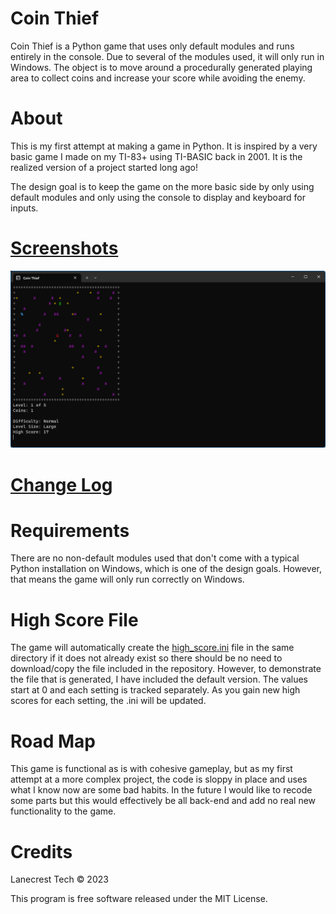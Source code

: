 # Coin Thief

Coin Thief is a Python game that uses only default modules and runs entirely in the console. Due to several of the modules used, it will only run in Windows. The object is to move around a procedurally generated playing area to collect coins and increase your score while avoiding the enemy.

About
=
This is my first attempt at making a game in Python. It is inspired 
by a very basic game I made on my TI-83+ using TI-BASIC back in
2001. It is the realized version of a project started long ago!

The design goal is to keep the game on the more basic side by 
only using default modules and only using the console to 
display and keyboard for inputs.

[Screenshots](/screenshots)
=
![Alt text](/screenshots/v1_41_gameplay.png?raw=true "Gameplay")

[Change Log](CHANGELOG.md)
=

Requirements
=
There are no non-default modules used that don't come with a typical 
Python installation on Windows, which is one of the design goals. 
However, that means the game will only run correctly on Windows.

High Score File
=
The game will automatically create the [high_score.ini](high_score.ini) 
file in the same directory if it does not already exist so there should 
be no need to download/copy the file included in the repository. 
However, to demonstrate the file that is generated, I have included the 
default version. The values start at 0 and each setting is tracked 
separately. As you gain new high scores for each setting, the .ini 
will be updated. 

Road Map
=
This game is functional as is with cohesive gameplay, but as my first 
attempt at a more complex project, the code is sloppy in place and 
uses what I know now are some bad habits. In the future I would like 
to recode some parts but this would effectively be all back-end and 
add no real new functionality to the game.

Credits
=
Lanecrest Tech © 2023

This program is free software released under the MIT License.
